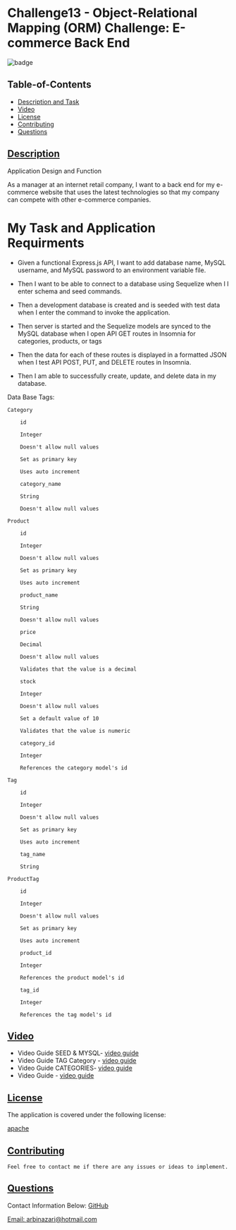 # Challenge13 - Object-Relational Mapping (ORM) Challenge: E-commerce Back End 
![badge](https://img.shields.io/badge/license-apache-blue)


  ## Table-of-Contents
  * [Description and Task](#description)
  * [Video](#video)   
  * [License](#license)   
  * [Contributing](#contributing)
  * [Questions](#questions)


 ## [Description](#table-of-contents)
 
 Application Design and Function

 As a manager at an internet retail company, I want to a back end for
 my e-commerce website that uses the latest technologies so that my company 
 can compete with other e-commerce companies.


 # My Task and Application Requirments

  - Given a functional Express.js API, I want to add database name, MySQL username, 
    and MySQL password to an environment variable file.

  - Then I want to be able to connect to a database using Sequelize when I I enter 
    schema and seed commands.

  - Then a development database is created and is seeded with test data when 
    I enter the command to invoke the application.

  - Then server is started and the Sequelize models are synced to the MySQL database when
    I open API GET routes in Insomnia for categories, products, or tags

  - Then the data for each of these routes is displayed in a formatted JSON when 
    I test API POST, PUT, and DELETE routes in Insomnia.

  - Then I am able to successfully create, update, and delete data in my database.

  Data Base Tags: 

    Category

        id

        Integer

        Doesn't allow null values

        Set as primary key

        Uses auto increment

        category_name

        String

        Doesn't allow null values

    Product

        id

        Integer

        Doesn't allow null values

        Set as primary key

        Uses auto increment

        product_name

        String

        Doesn't allow null values

        price

        Decimal

        Doesn't allow null values

        Validates that the value is a decimal

        stock

        Integer

        Doesn't allow null values

        Set a default value of 10

        Validates that the value is numeric

        category_id

        Integer

        References the category model's id

    Tag

        id

        Integer

        Doesn't allow null values

        Set as primary key

        Uses auto increment

        tag_name

        String

    ProductTag

        id

        Integer

        Doesn't allow null values

        Set as primary key

        Uses auto increment

        product_id

        Integer

        References the product model's id

        tag_id

        Integer

        References the tag model's id

  
  ## [Video](#table-of-contents)
 
   - Video Guide SEED & MYSQL- [video guide](https://www.awesomescreenshot.com/video/8212028?key=c7bd96a5e6b4bb979d54ddb8934fc0b9)
   - Video Guide TAG Category - [video guide](https://www.awesomescreenshot.com/video/8212123?key=a60afa50b8fadb9d49c75aa3fe797bb2)
   - Video Guide CATEGORIES- [video guide](https://www.awesomescreenshot.com/video/8212230?key=8a3ad80485591e8720a9b1203ed0ec0b)
   - Video Guide - [video guide](https://www.awesomescreenshot.com/video/8212028?key=c7bd96a5e6b4bb979d54ddb8934fc0b9)
  
  ## [License](#table-of-contents)
  The application is covered under the following license:
  
  [apache](https://choosealicense.com/licenses/apache)
    
    
  ## [Contributing](#table-of-contents)
  
    Feel free to contact me if there are any issues or ideas to implement.
    
  ## [Questions](#table-of-contents)
  Contact Information Below:
  [GitHub](https://github.com/arbinazari)

  [Email: arbinazari@hotmail.com](mailto:arbinazari@hotmail.com)